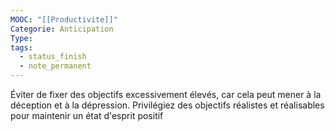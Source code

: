 ```yaml
---
MOOC: "[[Productivite]]"
Categorie: Anticipation
Type: 
tags:
  - status_finish
  - note_permanent
---
```

Éviter de fixer des objectifs excessivement élevés, car cela peut mener à la déception et à la dépression. Privilégiez des objectifs réalistes et réalisables pour maintenir un état d'esprit positif